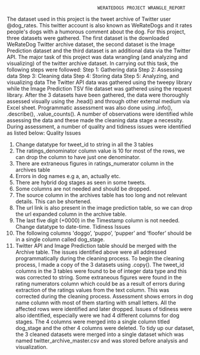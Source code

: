                                       WERATEDOGS PROJECT WRANGLE_REPORT

The dataset used in this project is the tweet archive of Twitter user @dog_rates. This twitter account is also known as WeRateDogs  and it rates people's dogs with a humorous comment about the dog. For this project, three datasets were gathered. The first dataset is the downloaded WeRateDog Twitter archive dataset, the second dataset is the Image Prediction dataset and the third dataset is an additional data via the Twitter API.
The major task of this project was data wrangling (and analyzing and visualizing) of the twitter archive dataset. In carrying out this task, the following steps were followed:
Step 1: Gathering data
Step 2: Assessing data
Step 3: Cleaning data
Step 4: Storing data
Step 5: Analyzing, and visualizing data
The Twitter API data was gathered using the tweepy library while the Image Prediction TSV file dataset was gathered using the request library. 
After the 3 datasets have been gathered, the data were thoroughly assessed visually using the .head() and through other external medium via Excel sheet. Programmatic assessment was also done using .info(), .describe(), .value_counts(). A number of observations were identified while assessing the data and these made the cleaning data stage a necessity.
During assessment, a number of quality and tidiness issues were identified as listed below:
Quality Issues
1. Change datatype for tweet_id to string in all the 3 tables
2. The ratings_denominator column value is 10 for most of the rows, we can drop the column to have just one denominator.
3. There are extraneous figures in ratings_numerator column in the archives table 
4. Errors in dog names e.g a, an, actually etc.
5. There are hybrid dog stages as seen in some tweets.
6. Some columns are not needed and should be dropped.
7. The source column in the archives table has too long and not relevant details. This can be shortened.
8. The url link is also present in the image prediction table, so we can drop the url expanded column in the archive table.
9. The last five digit (+0000) in the Timestamp column is not needed. Change datatype to date-time.
Tidiness Issues
1. The following columns 'doggo’, ‘puppo’, ‘pupper’ and ‘floofer’ should be in a single column called dog_stage.
2. Twitter API and Image Prediction table should be merged with the Archive table.
The issues identified above were all addressed programmatically during the cleaning process.
To begin the cleaning process, I made a copy of the 3 datasets using .copy().
The tweet_id columns in the 3 tables were found to be of integer data type and this was corrected to string. Some extraneous figures were found in the rating numerators column which could be as a result of errors during extraction of the ratings values from the text column. This was corrected during the cleaning process. 
Assessment shows errors in dog name column with most of them starting with small letters. All the affected rows were identified and later dropped. Issues of tidiness were also identified, especially were we had 4 different columns for dog stages. The 4 columns were merged into a single column titled dog_stage and the other 4 columns were deleted.
To tidy up our dataset, the 3 cleaned datasets were merged into a single dataset which was named twitter_archive_master.csv and was stored before analysis and visualization.


